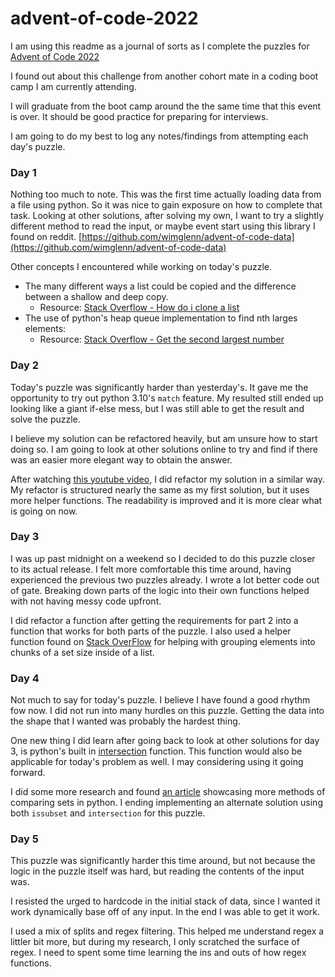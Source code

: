 # advent-of-code-2022

I am using this readme as a journal of sorts as I complete the puzzles for [Advent of Code 2022](https://adventofcode.com/)

I found out about this challenge from another cohort mate in a coding boot camp I am currently attending.

I will graduate from the boot camp around the the same time that this event is over. It should be good practice for preparing for interviews.

I am going to do my best to log any notes/findings from attempting each day's puzzle.

### Day 1
Nothing too much to note. This was the first time actually loading data from a file using python. So it was nice to gain exposure on how to complete that task. Looking at other solutions, after solving my own, I want to try a slightly different method to read the input, or maybe event start using this library I found on reddit. [https://github.com/wimglenn/advent-of-code-data](https://github.com/wimglenn/advent-of-code-data)

Other concepts I encountered while working on today's puzzle.
* The many different ways a list could be copied and the difference between a shallow and deep copy.
  * Resource: [Stack Overflow - How do i clone a list](https://stackoverflow.com/questions/2612802/how-do-i-clone-a-list-so-that-it-doesnt-change-unexpectedly-after-assignment)
* The use of python's heap queue implementation to find nth larges elements:
  * Resource: [Stack Overflow - Get the second largest number](https://stackoverflow.com/questions/16225677/get-the-second-largest-number-in-a-list-in-linear-time)

### Day 2
Today's puzzle was significantly harder than yesterday's. It gave me the opportunity to try out python 3.10's `match` feature. My resulted still ended up looking like a giant if-else mess, but I was still able to get the result and solve the puzzle.

I believe my solution can be refactored heavily, but am unsure how to start doing so. I am going to look at other solutions online to try and find if there was an easier more elegant way to obtain the answer.

After watching [this youtube video](https://www.youtube.com/watch?v=gLlj_P8edJY), I did refactor my solution in a similar way. My refactor is structured nearly the same as my first solution, but it uses more helper functions. The readability is improved and it is more clear what is going on now.

### Day 3
I was up past midnight on a weekend so I decided to do this puzzle closer to its actual release. I felt more comfortable this time around, having experienced the previous two puzzles already. I wrote a lot better code out of gate. Breaking down parts of the logic into their own functions helped with not having messy code upfront.

I did refactor a function after getting the requirements for part 2 into a function that works for both parts of the puzzle. I also used a helper function found on [Stack OverFlow](https://stackoverflow.com/a/434328) for helping with grouping elements into chunks of a set size inside of a list.

### Day 4
Not much to say for today's puzzle. I believe I have found a good rhythm fow now. I did not run into many hurdles on this puzzle. Getting the data into the shape that I wanted was probably the hardest thing.

One new thing I did learn after going back to look at other solutions for day 3, is python's built in [intersection](https://www.w3schools.com/python/ref_set_intersection.asp) function. This function would also be applicable for today's problem as well. I may considering using it going forward.

I did some more research and found [an article](https://betterprogramming.pub/a-visual-guide-to-set-comparisons-in-python-6ab7edb9ec41) showcasing more methods of comparing sets in python. I ending implementing an alternate solution using both `issubset` and `intersection` for this puzzle.

### Day 5
This puzzle was significantly harder this time around, but  not because the logic in the puzzle itself was hard, but reading the contents of the input was.

I resisted the urged to hardcode in the initial stack of data, since I wanted it work dynamically base off of any input. In the end I was able to get it work.

I used a mix of splits and regex filtering. This helped me understand regex a littler bit more, but during my research, I only scratched the surface of regex. I need to spent some time learning the ins and outs of how regex functions.
